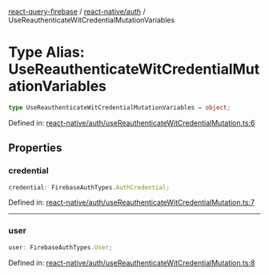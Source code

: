[react-query-firebase](../../../modules.md) / [react-native/auth](../index.md) / UseReauthenticateWitCredentialMutationVariables

# Type Alias: UseReauthenticateWitCredentialMutationVariables

```ts
type UseReauthenticateWitCredentialMutationVariables = object;
```

Defined in: [react-native/auth/useReauthenticateWitCredentialMutation.ts:6](https://github.com/vpishuk/react-query-firebase/blob/43c0734068a570cd646254bb366ccd8007f7dfed/react-native/auth/useReauthenticateWitCredentialMutation.ts#L6)

## Properties

### credential

```ts
credential: FirebaseAuthTypes.AuthCredential;
```

Defined in: [react-native/auth/useReauthenticateWitCredentialMutation.ts:7](https://github.com/vpishuk/react-query-firebase/blob/43c0734068a570cd646254bb366ccd8007f7dfed/react-native/auth/useReauthenticateWitCredentialMutation.ts#L7)

***

### user

```ts
user: FirebaseAuthTypes.User;
```

Defined in: [react-native/auth/useReauthenticateWitCredentialMutation.ts:8](https://github.com/vpishuk/react-query-firebase/blob/43c0734068a570cd646254bb366ccd8007f7dfed/react-native/auth/useReauthenticateWitCredentialMutation.ts#L8)
